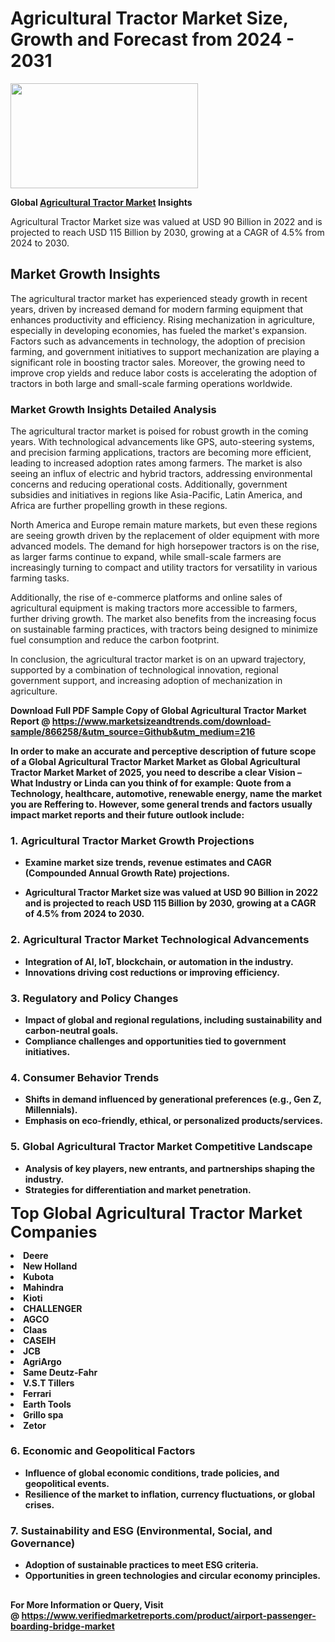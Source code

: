 <H1>Agricultural Tractor Market Size, Growth and Forecast from 2024 - 2031</H1><img class="aligncenter size-medium wp-image-584254" src="https://thirdeyenews.in/wp-content/uploads/2024/09/Global-Market-Research-300x168.jpeg" alt="" width="300" height="168" /><p><strong>Global&nbsp;<a href="https://www.marketsizeandtrends.com/download-sample/866258/&amp;utm_source=Github&utm_medium=216">Agricultural Tractor Market</a> Insights</strong></p><p>Agricultural Tractor Market size was valued at USD 90 Billion in 2022 and is projected to reach USD 115 Billion by 2030, growing at a CAGR of 4.5% from 2024 to 2030.</p><p><h2>Market Growth Insights</h2> <p>The agricultural tractor market has experienced steady growth in recent years, driven by increased demand for modern farming equipment that enhances productivity and efficiency. Rising mechanization in agriculture, especially in developing economies, has fueled the market's expansion. Factors such as advancements in technology, the adoption of precision farming, and government initiatives to support mechanization are playing a significant role in boosting tractor sales. Moreover, the growing need to improve crop yields and reduce labor costs is accelerating the adoption of tractors in both large and small-scale farming operations worldwide.</p> <p><strong></strong></p> <h3>Market Growth Insights Detailed Analysis</h3> <p>The agricultural tractor market is poised for robust growth in the coming years. With technological advancements like GPS, auto-steering systems, and precision farming applications, tractors are becoming more efficient, leading to increased adoption rates among farmers. The market is also seeing an influx of electric and hybrid tractors, addressing environmental concerns and reducing operational costs. Additionally, government subsidies and initiatives in regions like Asia-Pacific, Latin America, and Africa are further propelling growth in these regions.</p> <p>North America and Europe remain mature markets, but even these regions are seeing growth driven by the replacement of older equipment with more advanced models. The demand for high horsepower tractors is on the rise, as larger farms continue to expand, while small-scale farmers are increasingly turning to compact and utility tractors for versatility in various farming tasks.</p> <p>Additionally, the rise of e-commerce platforms and online sales of agricultural equipment is making tractors more accessible to farmers, further driving growth. The market also benefits from the increasing focus on sustainable farming practices, with tractors being designed to minimize fuel consumption and reduce the carbon footprint.</p> <p>In conclusion, the agricultural tractor market is on an upward trajectory, supported by a combination of technological innovation, regional government support, and increasing adoption of mechanization in agriculture.</p> <p><strong></p><p><span class=""><strong>Download Full PDF Sample Copy of Global Agricultural Tractor Market Report</strong> @ <a href="https://www.marketsizeandtrends.com/download-sample/866258/&amp;utm_source=Github&utm_medium=216" target="_blank">https://www.marketsizeandtrends.com/download-sample/866258/&amp;utm_source=Github&utm_medium=216</a></span></p><p>In order to make an accurate and perceptive description of future scope of a Global&nbsp;Agricultural Tractor Market Market as Global&nbsp;Agricultural Tractor Market Market of 2025, you need to describe a clear Vision &ndash; What Industry or Linda can you think of for example: Quote from a Technology, healthcare, automotive, renewable energy, name the market you are Reffering to. However, some general trends and factors usually impact market reports and their future outlook include:</p><h3>1.&nbsp;<strong>Agricultural Tractor Market Growth Projections</strong></h3><ul><li>Examine market size trends, revenue estimates and CAGR (Compounded Annual Growth Rate) projections.</li><li><p>Agricultural Tractor Market size was valued at USD 90 Billion in 2022 and is projected to reach USD 115 Billion by 2030, growing at a CAGR of 4.5% from 2024 to 2030.</p></li></ul><h3>2.&nbsp;<strong>Agricultural Tractor Market Technological Advancements</strong></h3><ul><li>Integration of AI, IoT, blockchain, or automation in the industry.</li><li>Innovations driving cost reductions or improving efficiency.</li></ul><h3>3.&nbsp;<strong>Regulatory and Policy Changes</strong></h3><ul><li>Impact of global and regional regulations, including sustainability and carbon-neutral goals.</li><li>Compliance challenges and opportunities tied to government initiatives.</li></ul><h3>4.&nbsp;<strong>Consumer Behavior Trends</strong></h3><ul><li>Shifts in demand influenced by generational preferences (e.g., Gen Z, Millennials).</li><li>Emphasis on eco-friendly, ethical, or personalized products/services.</li></ul><h3>5.&nbsp;<strong>Global Agricultural Tractor Market Competitive Landscape</strong></h3><ul><li>Analysis of key players, new entrants, and partnerships shaping the industry.</li><li>Strategies for differentiation and market penetration.</li></ul><p data-pm-slice="1 1 []"><span style="color: inherit; font-family: inherit; font-size: 25px;">Top Global Agricultural Tractor Market Companies</span></p><div class="" data-test-id=""><p><li>Deere</li><li> New Holland</li><li> Kubota</li><li> Mahindra</li><li> Kioti</li><li> CHALLENGER</li><li> AGCO</li><li> Claas</li><li> CASEIH</li><li> JCB</li><li> AgriArgo</li><li> Same Deutz-Fahr</li><li> V.S.T Tillers</li><li> Ferrari</li><li> Earth Tools</li><li> Grillo spa</li><li> Zetor</li></p></div><h3>6.&nbsp;<strong>Economic and Geopolitical Factors</strong></h3><ul><li>Influence of global economic conditions, trade policies, and geopolitical events.</li><li>Resilience of the market to inflation, currency fluctuations, or global crises.</li></ul><h3>7.&nbsp;<strong>Sustainability and ESG (Environmental, Social, and Governance)</strong></h3><ul><li>Adoption of sustainable practices to meet ESG criteria.</li><li>Opportunities in green technologies and circular economy principles.</li></ul><h2><strong style="font-size: 14px;">For More Information or Query, Visit @&nbsp;</strong><a style="background-color: #ffffff; font-size: 14px;" href="https://www.marketsizeandtrends.com/report/agricultural-tractor-market/" target="_blank">https://www.verifiedmarketreports.com/product/airport-passenger-boarding-bridge-market</a></h2>
